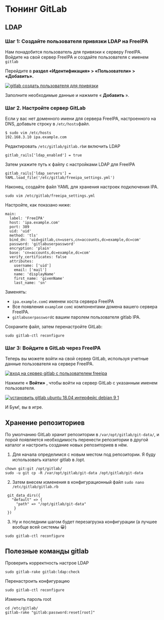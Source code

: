 # Тюнинг GitLab
## LDAP
### Шаг 1: Создайте пользователя привязки LDAP на FreeIPA

Нам понадобится пользователь для привязки к серверу FreeIPA. Войдите на свой сервер FreeIPA и создайте пользователя с именем `gitlab`

Перейдите в **раздел «Идентификация» > «Пользователи» > «Добавить».**

[![gitlab создать пользователя для привязки](https://computingforgeeks.com/wp-content/uploads/2018/12/gitlab-create-bind-user.png?ezimgfmt=rs:591x533/rscb23/ng:webp/ngcb23 "Настройка аутентификации GitLab FreeIPA LDAP 1")](https://computingforgeeks.com/wp-content/uploads/2018/12/gitlab-create-bind-user.png)

Заполните необходимые данные и нажмите « **Добавить** ».

### Шаг 2. Настройте сервер GitLab

Если у вас нет доменного имени для сервера FreeIPA, настроенного на DNS, добавьте строку в `/etc/hosts`файл.

```
$ sudo vim /etc/hosts
192.168.3.10 ipa.example.com
```

Редактировать `/etc/gitlab/gitlab.rb`и включить LDAP

```
gitlab_rails['ldap_enabled'] = true
```

Затем укажите путь к файлу с настройками LDAP для FreeIPA

```
gitlab_rails['ldap_servers'] = YAML.load_file('/etc/gitlab/freeipa_settings.yml')
```

Наконец, создайте файл YAML для хранения настроек подключения IPA.

```
sudo vim /etc/gitlab/freeipa_settings.yml
```

Настройте, как показано ниже:

```
main: 
  label: 'FreeIPA'
  host: 'ipa.example.com'
  port: 389
  uid: 'uid'
  method: 'tls'
  bind_dn: 'uid=gitlab,cn=users,cn=accounts,dc=example,dc=com'
  password: 'gitlabuserpassword'
  encryption: 'plain'
  base: 'cn=accounts,dc=example,dc=com'
  verify_certificates: false
  attributes:
    username: ['uid']
    email: ['mail']
    name: 'displayName'
    first_name: 'givenName'
    last_name: 'sn'
```

Заменять:

- `ipa.example.com`с именем хоста сервера FreeIPA
- Все появления `example`и `com`с компонентами домена вашего сервера FreeIPA.
- `gitlabuserpassword`с вашим паролем пользователя gitlab IPA.

Сохраните файл, затем перенастройте GitLab:

```
sudo gitlab-ctl reconfigure
```

### Шаг 3: Войдите в GitLab через FreeIPA

Теперь вы можете войти на свой сервер GitLab, используя учетные данные пользователя на сервере FreeIPA.

[![вход на сервер gitlab с пользователем freeipa](https://computingforgeeks.com/wp-content/uploads/2018/12/gitlab-server-login-with-freeipa-user.png?ezimgfmt=rs:539x337/rscb23/ng:webp/ngcb23 "Настройка аутентификации GitLab FreeIPA LDAP 2")](https://computingforgeeks.com/wp-content/uploads/2018/12/gitlab-server-login-with-freeipa-user.png)

Нажмите « **Войти»** , чтобы войти на сервер GitLab с указанным именем пользователя.

[![установить gitlab ubuntu 18.04 интерфейс debian 9 1](https://computingforgeeks.com/wp-content/uploads/2018/12/install-gitlab-ubuntu-18.04-debian-9-interface-1-1024x301.png?ezimgfmt=rs:696x205/rscb23/ng:webp/ngcb23 "Настройка аутентификации GitLab FreeIPA LDAP 3")](https://computingforgeeks.com/wp-content/uploads/2018/12/install-gitlab-ubuntu-18.04-debian-9-interface-1.png)

И Бум!, вы в игре.
## Хранение репозиториев
По умолчанию GitLab хранит репозитории в `/var/opt/gitlab/git-data/`, и порой появляется необходимость перенести репозитории в другой каталог и настроить создание новых репозиториев в нём.
1. Для начала определимся с новым местом под репозитории. Я буду использовать каталог gitlab в /opt. 
```
chown git:git /opt/gitlab/
sudo -u git cp -R /var/opt/gitlab/git-data /opt/gitlab/git-data
```
2. Затем внесем изменения в конфигурационный файл `sudo nano /etc/gitlab/gitlab.rb`
```
 git_data_dirs({
   "default" => {
     "path" => "/opt/gitlab/git-data"
    }
 })
```
3. Ну и последним шагом будет перезагрузка конфигурации (а лучшее вообще всей системы 😀)
```
sudo gitlab-ctl reconfigure
```
## Полезные команды gitlab
Проверить корректность настрое LDAP
```
sudo gitlab-rake gitlab:ldap:check
```
Перенастроить конфигурацию
```
sudo gitlab-ctl reconfigure
```
Изменить пароль root
```
cd /etc/gitlab/
gitlab-rake "gitlab:password:reset[root]"
```
